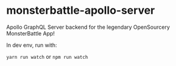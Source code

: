 # monsterbattle-apollo-server
Apollo GraphQL Server backend for the legendary OpenSourcery MonsterBattle App!

In dev env, run with:

`
yarn run watch
`
or
`
npm run watch
`
